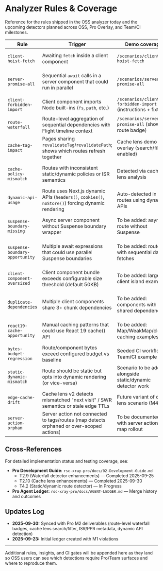 # Analyzer Rules & Coverage

Reference for the rules shipped in the OSS analyzer today and the upcoming detectors planned across OSS, Pro Overlay, and Team/CI milestones.

| Rule                            | Trigger                                                                                           | Demo coverage                                                 | Analyzer artifact                                                                     | Overlay / CI surface                                                                | Status                         |
| ------------------------------- | ------------------------------------------------------------------------------------------------- | ------------------------------------------------------------- | ------------------------------------------------------------------------------------- | ----------------------------------------------------------------------------------- | ------------------------------ |
| `client-hoist-fetch`            | Awaiting `fetch` inside a client component                                                        | `/scenarios/client-hoist-fetch`                               | `module:app/(scenarios)/scenarios/client-hoist-fetch/page.tsx`                        | Included in static report; overlay adds live hydration context                      | Released (OSS M1)              |
| `server-promise-all`            | Sequential `await` calls in a server component that could run in parallel                         | `/scenarios/server-promise-all`                               | `module:app/(scenarios)/scenarios/server-promise-all/page.tsx`                        | Report suggestions + overlay route-level waterfall badges with Flight timeline data | Released (OSS M1, Pro M2)      |
| `client-forbidden-import`       | Client component imports Node built-ins (`fs`, `path`, etc.)                                      | `/scenarios/client-forbidden-import` (instructions + fixture) | `module:app/(scenarios)/scenarios/client-forbidden-import/ForbiddenImportExample.tsx` | Shows as report diagnostic; VS Code extension will surface it inline                | Released (OSS M1)              |
| `route-waterfall`               | Route-level aggregation of sequential dependencies with Flight timeline context                   | `/scenarios/server-promise-all` (shows route badge)           | Analyzer lifts `server-promise-all` findings to route-scoped suggestions              | Overlay shows route-level waterfall badge + tooltip with aggregated file context    | Released (Pro M2)              |
| `cache-tag-impact`              | Pages sharing `revalidateTag`/`revalidatePath`; shows which routes refresh together               | Cache lens demo in overlay (search/filter enabled)            | Cache lens metadata with ISR/PPR policy detection                                     | Overlay cache lens with search, policy mismatch warnings, route metadata            | Released (Pro M2)              |
| `cache-policy-mismatch`         | Routes with inconsistent static/dynamic policies or ISR semantics                                 | Detected via cache lens analysis                              | Route `dynamic`/`revalidate` metadata in model                                        | Cache lens warnings for mismatched policies; "SWR next visit" hints for ISR routes  | Released (Pro M2)              |
| `dynamic-api-usage`             | Route uses Next.js dynamic APIs (`headers()`, `cookies()`, `noStore()`) forcing dynamic rendering | Auto-detected in routes using dynamic APIs                    | OSS analyzer infers dynamic rendering and sets route strategy                         | Overlay Boundary Tree shows route strategy badge (Dynamic/ISR/Static/Manual)        | In Progress (OSS, Pro M4)      |
| `suspense-boundary-missing`     | Async server component without Suspense boundary wrapper                                          | To be added: async route without Suspense                     | Suggestion with file/line for missing boundary placements                             | Overlay highlights suggested Suspense placements; codemod available for wrapping    | Released (OSS M4, rsc-xray#94) |
| `suspense-boundary-opportunity` | Multiple await expressions that could use parallel Suspense boundaries                            | To be added: route with sequential data fetches               | Suggestion with parallel streaming opportunity guidance                               | Overlay visualizes parallel vs sequential Suspense opportunities                    | Released (OSS M4, rsc-xray#94) |
| `client-component-oversized`    | Client component bundle exceeds configurable size threshold (default 50KB)                        | To be added: large client island example                      | Diagnostic with current size, threshold, and overage percentage                       | Budget dashboard warnings; overlay size badges with threshold status                | Released (OSS M4, rsc-xray#95) |
| `duplicate-dependencies`        | Multiple client components share 3+ chunk dependencies                                            | To be added: components with shared dependencies              | Diagnostic listing shared chunks and affected components                              | Overlay dependency graph view; suggestions for code extraction or dynamic imports   | Released (OSS M4, rsc-xray#95) |
| `react19-cache-opportunity`     | Manual caching patterns that could use React 19 cache() API                                       | To be added: Map/WeakMap/closure caching examples             | Suggestion with cache() migration guidance and code examples                          | Overlay inline hints; VS Code quick fixes for automatic migration                   | Released (OSS M4, rsc-xray#96) |
| `bytes-budget-regression`       | Route/component bytes exceed configured budget vs baseline                                        | Seeded CI workflow in Team/CI example repo                    | Budget comparison JSON + PR comment formatter                                         | GitHub Action comment + required check                                              | Planned (Team/CI M3)           |
| `static-dynamic-mismatch`       | Route should be static but opts into dynamic rendering (or vice-versa)                            | Scenario to be added alongside static/dynamic detector work   | Analyzer flags + CLI warning; overlay highlights affected routes                      | Overlay route strategy badges with policy recommendations                           | In Progress (Pro M4)           |
| `edge-cache-drift`              | Cache lens v2 detects mismatched "next visit" / SWR semantics or stale edge TTLs                  | Future variant of cache lens scenario (M4)                    | Extended cache lens metadata                                                          | Overlay "next visit" projections + docs                                             | Planned (Pro M4)               |
| `server-action-orphan`          | Server action not connected to tags/routes (map detects orphaned or over-scoped actions)          | To be documented with server actions map rollout              | Server actions graph export                                                           | Overlay server actions map                                                          | Planned (Pro M4)               |

## Cross-References

For detailed implementation status and testing coverage, see:

- **Pro Development Guide:** `rsc-xray-pro/docs/02-Development-Guide.md`
  - T2.9 (Waterfall detector enhancements) — Completed 2025-09-25
  - T2.10 (Cache lens enhancements) — Completed 2025-09-30
  - T4.2 (Static/dynamic route detector) — In Progress
- **Pro Agent Ledger:** `rsc-xray-pro/docs/AGENT-LEDGER.md` — Merge history and outcomes

## Updates Log

- **2025-09-30:** Synced with Pro M2 deliverables (route-level waterfall badges, cache lens search/filter, ISR/PPR metadata, dynamic API detection)
- **2025-09-23:** Initial ledger created with M1 violations

---

Additional rules, insights, and CI gates will be appended here as they land so OSS users can see which detections require Pro/Team surfaces and where to reproduce them.
